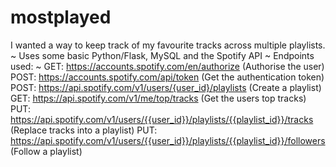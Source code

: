 # mostplayed
I wanted a way to keep track of my favourite tracks across multiple playlists.
~
Uses some basic Python/Flask, MySQL and the Spotify API
~
Endpoints used:
~
GET: https://accounts.spotify.com/en/authorize (Authorise the user)
POST: https://accounts.spotify.com/api/token (Get the authentication token)
POST: https://api.spotify.com/v1/users/{user_id}/playlists (Create a playlist)
GET: https://api.spotify.com/v1/me/top/tracks (Get the users top tracks)
PUT: https://api.spotify.com/v1/users/{{user_id}}/playlists/{{playlist_id}}/tracks (Replace tracks into a playlist)
PUT: https://api.spotify.com/v1/users/{{user_id}}/playlists/{{playlist_id}}/followers (Follow a playlist)
